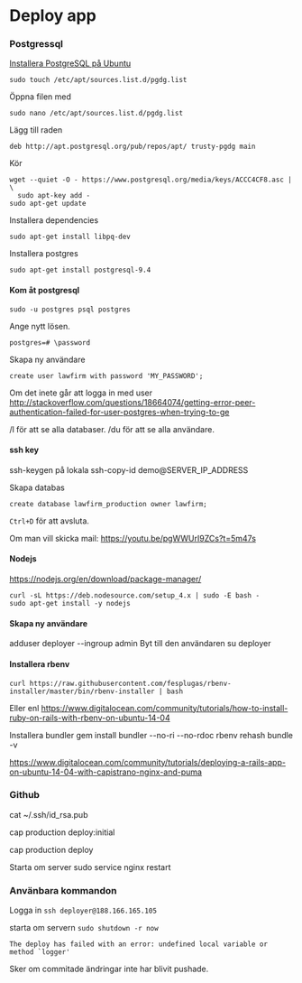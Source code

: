 # Deploy app

### Postgressql
[Installera PostgreSQL på Ubuntu](http://www.postgresql.org/download/linux/ubuntu/)

```
sudo touch /etc/apt/sources.list.d/pgdg.list
```

Öppna filen med 
```
sudo nano /etc/apt/sources.list.d/pgdg.list
```

Lägg till raden
```
deb http://apt.postgresql.org/pub/repos/apt/ trusty-pgdg main
```
Kör
```
wget --quiet -O - https://www.postgresql.org/media/keys/ACCC4CF8.asc | \
  sudo apt-key add -
sudo apt-get update
```
Installera dependencies
```
sudo apt-get install libpq-dev
```
Installera postgres
```
sudo apt-get install postgresql-9.4
```
#### Kom åt postgresql
```
sudo -u postgres psql postgres
```
Ange nytt lösen.
```
postgres=# \password
```
Skapa ny användare
```
create user lawfirm with password 'MY_PASSWORD';
```

Om det inete går att logga in med user
http://stackoverflow.com/questions/18664074/getting-error-peer-authentication-failed-for-user-postgres-when-trying-to-ge

/l för att se alla databaser.
/du för att se alla användare.

#### ssh key
ssh-keygen på lokala
ssh-copy-id demo@SERVER_IP_ADDRESS


Skapa databas
```
create database lawfirm_production owner lawfirm;
```
`Ctrl+D` för att avsluta.

Om man vill skicka mail:
https://youtu.be/pgWWUrI9ZCs?t=5m47s

#### Nodejs
https://nodejs.org/en/download/package-manager/
```
curl -sL https://deb.nodesource.com/setup_4.x | sudo -E bash -
sudo apt-get install -y nodejs
```
#### Skapa ny användare
adduser deployer --ingroup admin
Byt till den användaren
su deployer

#### Installera rbenv
```
curl https://raw.githubusercontent.com/fesplugas/rbenv-installer/master/bin/rbenv-installer | bash
```
Eller enl
https://www.digitalocean.com/community/tutorials/how-to-install-ruby-on-rails-with-rbenv-on-ubuntu-14-04

Installera bundler
gem install bundler --no-ri --no-rdoc
rbenv rehash
bundle -v


https://www.digitalocean.com/community/tutorials/deploying-a-rails-app-on-ubuntu-14-04-with-capistrano-nginx-and-puma

### Github
cat ~/.ssh/id_rsa.pub


cap production deploy:initial

cap production deploy

Starta om server
sudo service nginx restart

### Använbara kommandon
Logga in
`ssh deployer@188.166.165.105`

starta om servern `sudo shutdown -r now`

```
The deploy has failed with an error: undefined local variable or method `logger'
```
Sker om commitade ändringar inte har blivit pushade. 
